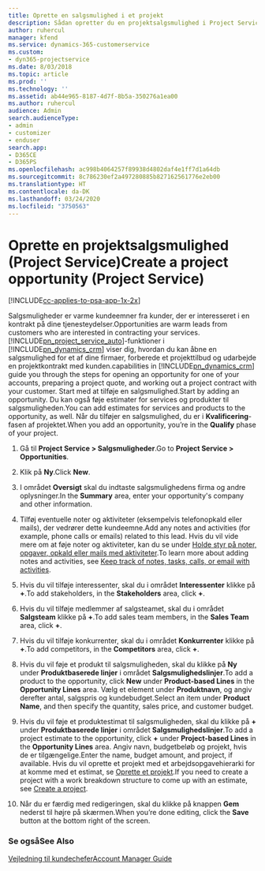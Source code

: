 ```yaml
---
title: Oprette en salgsmulighed i et projekt
description: Sådan opretter du en projektsalgsmulighed i Project Service
author: ruhercul
manager: kfend
ms.service: dynamics-365-customerservice
ms.custom:
- dyn365-projectservice
ms.date: 8/03/2018
ms.topic: article
ms.prod: ''
ms.technology: ''
ms.assetid: ab44e965-8187-4d7f-8b5a-350276a1ea00
ms.author: ruhercul
audience: Admin
search.audienceType:
- admin
- customizer
- enduser
search.app:
- D365CE
- D365PS
ms.openlocfilehash: ac998b4064257f89938d4802daf4e1ff7d1a64db
ms.sourcegitcommit: 8c786230ef2a497280885b827162561776e2eb00
ms.translationtype: HT
ms.contentlocale: da-DK
ms.lasthandoff: 03/24/2020
ms.locfileid: "3750563"
---
```

# <a name="create-a-project-opportunity-project-service"></a><span data-ttu-id="45490-103">Oprette en projektsalgsmulighed (Project Service)</span><span class="sxs-lookup"><span data-stu-id="45490-103">Create a project opportunity (Project Service)</span></span>

[!INCLUDE[cc-applies-to-psa-app-1x-2x](../includes/cc-applies-to-psa-app-1x-2x.md)]

<span data-ttu-id="45490-104">Salgsmuligheder er varme kundeemner fra kunder, der er interesseret i en kontrakt på dine tjenesteydelser.</span><span class="sxs-lookup"><span data-stu-id="45490-104">Opportunities are warm leads from customers who are interested in contracting your services.</span></span> [!INCLUDE[pn_project_service_auto](../includes/pn-project-service-auto.md)]<span data-ttu-id="45490-105">-funktioner i [!INCLUDE[pn_dynamics_crm](../includes/pn-dynamics-crm.md)] viser dig, hvordan du kan åbne en salgsmulighed for et af dine firmaer, forberede et projekttilbud og udarbejde en projektkontrakt med kunden.</span><span class="sxs-lookup"><span data-stu-id="45490-105">capabilities in [!INCLUDE[pn_dynamics_crm](../includes/pn-dynamics-crm.md)] guide you through the steps for opening an opportunity for one of your accounts, preparing a project quote, and working out a project contract with your customer.</span></span> <span data-ttu-id="45490-106">Start med at tilføje en salgsmulighed.</span><span class="sxs-lookup"><span data-stu-id="45490-106">Start by adding an opportunity.</span></span> <span data-ttu-id="45490-107">Du kan også føje estimater for services og produkter til salgsmuligheden.</span><span class="sxs-lookup"><span data-stu-id="45490-107">You can add estimates for services and products to the opportunity, as well.</span></span> <span data-ttu-id="45490-108">Når du tilføjer en salgsmulighed, du er i **Kvalificering**-fasen af projektet.</span><span class="sxs-lookup"><span data-stu-id="45490-108">When you add an opportunity, you’re in the **Qualify** phase of your project.</span></span>  
  
1.  <span data-ttu-id="45490-109">Gå til **Project Service > Salgsmuligheder**.</span><span class="sxs-lookup"><span data-stu-id="45490-109">Go to **Project Service > Opportunities**.</span></span>  
  
2.  <span data-ttu-id="45490-110">Klik på **Ny**.</span><span class="sxs-lookup"><span data-stu-id="45490-110">Click **New**.</span></span>  
  
3.  <span data-ttu-id="45490-111">I området **Oversigt** skal du indtaste salgsmulighedens firma og andre oplysninger.</span><span class="sxs-lookup"><span data-stu-id="45490-111">In the **Summary** area, enter your opportunity's company and other information.</span></span>  
  
4.  <span data-ttu-id="45490-112">Tilføj eventuelle noter og aktiviteter (eksempelvis telefonopkald eller mails), der vedrører dette kundeemne.</span><span class="sxs-lookup"><span data-stu-id="45490-112">Add any notes and activities (for example, phone calls or emails) related to this lead.</span></span> <span data-ttu-id="45490-113">Hvis du vil vide mere om at føje noter og aktiviteter, kan du se under [Holde styr på noter, opgaver, opkald eller mails med aktiviteter](../basics/work-with-activities.md).</span><span class="sxs-lookup"><span data-stu-id="45490-113">To learn more about adding notes and activities, see [Keep track of notes, tasks, calls, or email with activities](../basics/work-with-activities.md).</span></span>  
  
5.  <span data-ttu-id="45490-114">Hvis du vil tilføje interessenter, skal du i området **Interessenter** klikke på **+**.</span><span class="sxs-lookup"><span data-stu-id="45490-114">To add stakeholders, in the **Stakeholders** area, click **+**.</span></span>  
  
6.  <span data-ttu-id="45490-115">Hvis du vil tilføje medlemmer af salgsteamet, skal du i området **Salgsteam** klikke på **+**.</span><span class="sxs-lookup"><span data-stu-id="45490-115">To add sales team members, in the **Sales Team** area, click **+**.</span></span>  
  
7.  <span data-ttu-id="45490-116">Hvis du vil tilføje konkurrenter, skal du i området **Konkurrenter** klikke på **+**.</span><span class="sxs-lookup"><span data-stu-id="45490-116">To add competitors, in the **Competitors** area, click **+**.</span></span>  
  
8.  <span data-ttu-id="45490-117">Hvis du vil føje et produkt til salgsmuligheden, skal du klikke på **Ny** under **Produktbaserede linjer** i området **Salgsmulighedslinjer**.</span><span class="sxs-lookup"><span data-stu-id="45490-117">To add a product to the opportunity, click **New** under **Product-based Lines** in the **Opportunity Lines** area.</span></span> <span data-ttu-id="45490-118">Vælg et element under **Produktnavn**, og angiv derefter antal, salgspris og kundebudget.</span><span class="sxs-lookup"><span data-stu-id="45490-118">Select an item under **Product Name**, and then specify the quantity, sales price, and customer budget.</span></span>  
  
9. <span data-ttu-id="45490-119">Hvis du vil føje et produktestimat til salgsmuligheden, skal du klikke på **+** under **Produktbaserede linjer** i området **Salgsmulighedslinjer**.</span><span class="sxs-lookup"><span data-stu-id="45490-119">To add a project estimate to the opportunity, click **+** under **Project-based Lines** in the **Opportunity Lines** area.</span></span> <span data-ttu-id="45490-120">Angiv navn, budgetbeløb og projekt, hvis de er tilgængelige.</span><span class="sxs-lookup"><span data-stu-id="45490-120">Enter the name, budget amount, and project, if available.</span></span> <span data-ttu-id="45490-121">Hvis du vil oprette et projekt med et arbejdsopgavehierarki for at komme med et estimat, se [Oprette et projekt](../project-service/create-project.md).</span><span class="sxs-lookup"><span data-stu-id="45490-121">If you need to create a project with a work breakdown structure to come up with an estimate, see [Create a project](../project-service/create-project.md).</span></span>  
  
10. <span data-ttu-id="45490-122">Når du er færdig med redigeringen, skal du klikke på knappen **Gem** nederst til højre på skærmen.</span><span class="sxs-lookup"><span data-stu-id="45490-122">When you’re done editing, click the **Save** button at the bottom right of the screen.</span></span>  
  
### <a name="see-also"></a><span data-ttu-id="45490-123">Se også</span><span class="sxs-lookup"><span data-stu-id="45490-123">See Also</span></span>  
 [<span data-ttu-id="45490-124">Vejledning til kundechefer</span><span class="sxs-lookup"><span data-stu-id="45490-124">Account Manager Guide</span></span>](../project-service/account-manager-guide.md)
